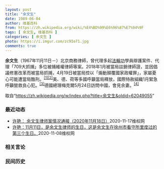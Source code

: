 ```yaml
---
layout: post
title: "余文生"
date: 1989-06-04
author: 维基百科
from: https://zh.wikipedia.org/wiki/%E4%BD%99%E6%96%87%E7%94%9F
tags: [ 余文生, 维基百科 ]
categories: [ 余文生 ]
photo: https://i.imgur.com/zc9Io71.jpg
comments: true
---
```

<div class="mw-parser-output">
<p><b>余文生</b>（1967年11月11日<span class="useeditintro" title="Template:BLP editintro">－</span>）北京商務律師，曾代理多起<a href="/wiki/%E6%B3%95%E8%BC%AA%E5%8A%9F" class="mw-redirect" title="法輪功">法輪功</a>學員辯護案件、代理「709大抓捕」多位被捕維權律師等案。2018年1月被當局註銷律師證，並因倡議修憲改革而被當局抓捕，4月19日被當局控以「煽動顛覆國家政權罪」，家屬憂心可能遭當局酷刑。<sup id="cite_ref-EPO0420_1-0" class="reference"><a href="#cite_note-EPO0420-1">[1]</a></sup><sup id="cite_ref-bbc17_2-0" class="reference"><a href="#cite_note-bbc17-2">[2]</a></sup>美、德、荷等多國呼籲當局釋放，國際特赦組織1月緊急呼籲營救良心犯。<sup id="cite_ref-amnesty_3-0" class="reference"><a href="#cite_note-amnesty-3">[3]</a></sup>德國總理梅克爾5月24日訪問中國，會見余妻。<sup id="cite_ref-4" class="reference"><a href="#cite_note-4">[4]</a></sup>
</p>
</div><noscript><img src="//zh.wikipedia.org/wiki/Special:CentralAutoLogin/start?type=1x1" alt="" title="" width="1" height="1" style="border: none; position: absolute;"></noscript>
<div class="printfooter">取自“<a dir="ltr" href="https://zh.wikipedia.org/w/index.php?title=余文生&amp;oldid=62049055">https://zh.wikipedia.org/w/index.php?title=余文生&amp;oldid=62049055</a>”</div><div id="recent-news"><h3>最近动态</h3><ul><li><a href="https://nodebe4.github.io/waimei/2020-11-17/%E8%AE%B8%E8%89%B3-%E4%BD%99%E6%96%87%E7%94%9F%E5%BE%8B%E5%B8%88%E6%A1%88%E6%83%85%E5%86%B5%E9%80%9A%E6%8A%A5-2020%E5%B9%B411%E6%9C%8818%E6%97%A5" title="许艳： 余文生律师案情况通报（2020年11月18日）—— 2020年11月11日，蔺其磊律师、王宇律师、许艳，在徐州市看守所给余文生律师送生日蛋糕，没有收。 蔺其磊律师约上午10:20分会见余...">许艳： 余文生律师案情况通报（2020年11月18日）</a><time>2020-11-17</time><a class="tag">维权网</a></li>
<li><a href="https://nodebe4.github.io/waimei/2020-11-08/%E8%AE%B8%E8%89%B3-11%E6%9C%8811%E6%97%A5-%E6%98%AF%E4%BD%99%E6%96%87%E7%94%9F%E5%BE%8B%E5%B8%88%E7%9A%84%E7%94%9F%E6%97%A5-%E8%BF%99%E6%98%AF%E4%BD%99%E6%96%87%E7%94%9F%E5%9C%A8%E5%BE%90%E5%B7%9E%E5%B8%82%E7%9C%8B%E5%AE%88%E6%89%80%E9%87%8C%E5%BA%A6%E8%BF%87%E7%9A%84%E7%AC%AC%E4%B8%89%E4%B8%AA%E7%94%9F%E6%97%A5" title="许艳：11月11日，是余文生律师的生日，这是余文生在徐州市看守所里度过的第三个生日。—— &nbsp; 11月11日，是余文生律师的生日，这是余文生在徐州市看守所里度过的第三个生日。 余文生的牙齿脱落已经...">许艳：11月11日，是余文生律师的生日，这是余文生在徐州市看守所里度过的第三个生日。</a><time>2020-11-08</time><a class="tag">维权网</a></li>
</ul></div><div id="open-opinion"><h3>相关言论</h3><ul></ul></div><div id="mjls-record"><h3>民间历史</h3><ul></ul></div>